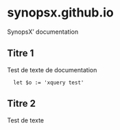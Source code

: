 # synopsx.github.io

SynopsX’ documentation

## Titre 1

Test de texte de documentation

```xquery
  let $o := 'xquery test'
```

## Titre 2

Test de texte
